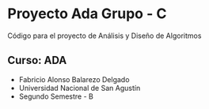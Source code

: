 # Proyecto Ada Grupo - C
Código para el proyecto de Análisis y Diseño de Algoritmos

## Curso: ADA
+ Fabricio Alonso Balarezo Delgado
+ Universidad Nacional de San Agustín
+ Segundo Semestre - B
